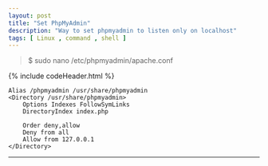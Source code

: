 ```yaml
---
layout: post
title: "Set PhpMyAdmin"
description: "Way to set phpmyadmin to listen only on localhost"
tags: [ Linux , command , shell ]
---
```



>$ sudo nano /etc/phpmyadmin/apache.conf

{% include codeHeader.html %}
```
Alias /phpmyadmin /usr/share/phpmyadmin
<Directory /usr/share/phpmyadmin>
    Options Indexes FollowSymLinks
    DirectoryIndex index.php

    Order deny,allow
    Deny from all
    Allow from 127.0.0.1
</Directory>
```
---